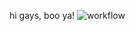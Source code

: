 hi gays, boo ya!
![workflow](https://github.com/<UserName>/<RepositoryName>/actions/workflows/main.yml/badge.svg)